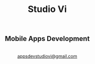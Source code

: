 <html>
<body>
<h1><center>Studio Vi</center></h1>
<br>
<h2><center>Mobile Apps Development</center></h2>
<br>
<center><a href=mailto:appsdevstudiovi@gmail.com">appsdevstudiovi@gmail.com</a></center>
</body>
</html>

